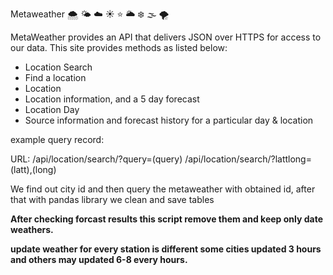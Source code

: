Metaweather :cloud_with_snow: :sun_behind_small_cloud: :cloud: :sunny: :star: :sun_behind_large_cloud: :snowflake: :fog: :tornado:

MetaWeather provides an API that delivers JSON over HTTPS for access to our data.
This site provides methods as listed below: 

* Location Search
* Find a location
* Location
* Location information, and a 5 day forecast
* Location Day
* Source information and forecast history for a particular day & location

example query record:

URL:
/api/location/search/?query=(query) /api/location/search/?lattlong=(latt),(long)

We find out city id and then query the metaweather with obtained id, after that with pandas library we clean and save tables

**After checking forcast results this script remove them and keep only date weathers.**

**update weather for every station is different some cities updated 3 hours and others may updated 6-8 every hours.**
